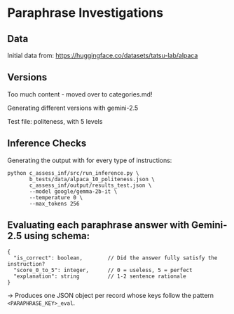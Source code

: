 # Paraphrase Investigations

## Data

Initial data from: https://huggingface.co/datasets/tatsu-lab/alpaca  

## Versions 

Too much content - moved over to categories.md!  

Generating different versions with gemini-2.5  

Test file: politeness, with 5 levels

## Inference Checks

Generating the output with for every type of instructions:
```
python c_assess_inf/src/run_inference.py \
       b_tests/data/alpaca_10_politeness.json \
       c_assess_inf/output/results_test.json \
       --model google/gemma-2b-it \
       --temperature 0 \
       --max_tokens 256
```

## Evaluating each paraphrase answer with Gemini-2.5 using schema:

  ```
  {
    "is_correct": boolean,        // Did the answer fully satisfy the instruction?
    "score_0_to_5": integer,      // 0 = useless, 5 = perfect
    "explanation": string         // 1-2 sentence rationale
  }
  ```

-> Produces one JSON object per record whose keys follow the pattern
  `<PARAPHRASE_KEY>_eval`.

